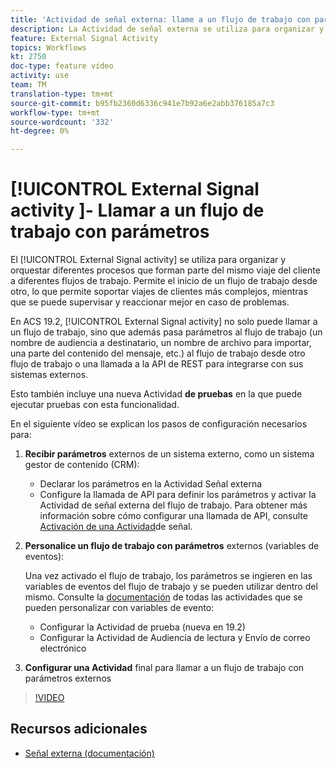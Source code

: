 ```yaml
---
title: 'Actividad de señal externa: llame a un flujo de trabajo con parámetros'
description: La Actividad de señal externa se utiliza para organizar y orquestar diferentes procesos que forman parte del mismo viaje del cliente a diferentes flujos de trabajo. Permite el inicio de un flujo de trabajo desde otro, lo que permite soportar viajes de clientes más complejos, mientras que se puede supervisar y reaccionar mejor en caso de problemas.
feature: External Signal Activity
topics: Workflows
kt: 2750
doc-type: feature video
activity: use
team: TM
translation-type: tm+mt
source-git-commit: b95fb2360d6336c941e7b92a6e2abb376185a7c3
workflow-type: tm+mt
source-wordcount: '332'
ht-degree: 0%

---
```



# [!UICONTROL External Signal activity ]- Llamar a un flujo de trabajo con parámetros

El [!UICONTROL External Signal activity] se utiliza para organizar y orquestar diferentes procesos que forman parte del mismo viaje del cliente a diferentes flujos de trabajo. Permite el inicio de un flujo de trabajo desde otro, lo que permite soportar viajes de clientes más complejos, mientras que se puede supervisar y reaccionar mejor en caso de problemas.

En ACS 19.2, [!UICONTROL External Signal activity] no solo puede llamar a un flujo de trabajo, sino que además pasa parámetros al flujo de trabajo (un nombre de audiencia a destinatario, un nombre de archivo para importar, una parte del contenido del mensaje, etc.) al flujo de trabajo desde otro flujo de trabajo o una llamada a la API de REST para integrarse con sus sistemas externos.

Esto también incluye una nueva Actividad **de pruebas** en la que puede ejecutar pruebas con esta funcionalidad.

En el siguiente vídeo se explican los pasos de configuración necesarios para:

1. **Recibir parámetros** externos de un sistema externo, como un sistema gestor de contenido (CRM):

   * Declarar los parámetros en la Actividad Señal externa
   * Configure la llamada de API para definir los parámetros y activar la Actividad de señal externa del flujo de trabajo. Para obtener más información sobre cómo configurar una llamada de API, consulte [Activación de una Actividad](https://docs.campaign.adobe.com/doc/standard/en/api/ACS_API.html#triggering-a-signal-activity)de señal.

1. **Personalice un flujo de trabajo con parámetros** externos (variables de eventos):

   Una vez activado el flujo de trabajo, los parámetros se ingieren en las variables de eventos del flujo de trabajo y se pueden utilizar dentro del mismo. Consulte la [documentación](https://helpx.adobe.com/campaign/standard/automating/using/calling-a-workflow-with-external-parameters.html) de todas las actividades que se pueden personalizar con variables de evento:

   * Configurar la Actividad de prueba (nueva en 19.2)
   * Configurar la Actividad de Audiencia de lectura y Envío de correo electrónico

1. **Configurar una Actividad** final para llamar a un flujo de trabajo con parámetros externos

>[!VIDEO](https://video.tv.adobe.com/v/27249/?quality=12)

## Recursos adicionales

* [Señal externa (documentación)](https://docs.adobe.com/content/help/en/campaign-standard/using/managing-processes-and-data/data-management-activities/external-api.html)
